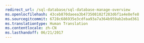 ```yaml
---
redirect_url: /sql-database/sql-database-manage-overview
ms.openlocfilehash: 43ceb870daeea3b473508102f283d6f1a4e8efe8
ms.sourcegitcommit: 6728c686935e3cdfaa93a7a364b959ab2ebad361
ms.translationtype: Human Translation
ms.contentlocale: zh-CN
ms.lasthandoff: 06/21/2017
---
```

